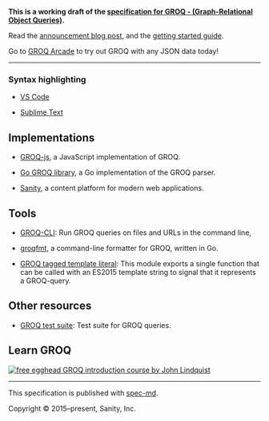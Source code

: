 **This is a working draft of the [specification for GROQ - (Graph-Relational Object Queries)](https://sanity-io.github.io/GROQ/).**

Read the [announcement blog post](https://www.sanity.io/blog/we-re-open-sourcing-groq-a-query-language-for-json-documents), and the [getting started guide](https://www.sanity.io/docs/data-store/how-queries-work).

Go to [GROQ Arcade](https://groq.dev) to try out GROQ with any JSON data today!

---

### Syntax highlighting

* [VS Code](https://github.com/sanity-io/vscode-sanity)

* [Sublime Text](https://github.com/alevroub/groq-syntax-highlighting)

## Implementations

* [GROQ-js](https://github.com/sanity-io/groq-js), a JavaScript implementation of GROQ.

* [Go GROQ library](https://github.com/sanity-io/go-groq), a Go implementation of the GROQ parser.

* [Sanity](https://sanity.io), a content platform for modern web applications.

## Tools

* [GROQ-CLI](https://github.com/sanity-io/groq-cli): Run GROQ queries on files and URLs in the command line,

* [groqfmt](https://github.com/sanity-io/groqfmt), a command-line formatter for GROQ, written in Go.

* [GROQ tagged template literal](https://www.npmjs.com/package/groq): This module exports a single function that can be called with an ES2015 template string to signal that it represents a GROQ-query.

## Other resources

* [GROQ test suite](https://github.com/sanity-io/groq-test-suite): Test suite for GROQ queries.

## Learn GROQ

[![free egghead GROQ introduction course by John Lindquist](https://user-images.githubusercontent.com/6188161/142889736-e0b57e15-fd88-4781-9d55-a2dcf615adce.png)](https://egghead.io/courses/introduction-to-groq-query-language-6e9c6fc0?utm_source=github&utm_medium=cta&utm_term=GROQ)

---

This specification is published with [spec-md](https://spec-md.com).

Copyright © 2015–present, Sanity, Inc.
